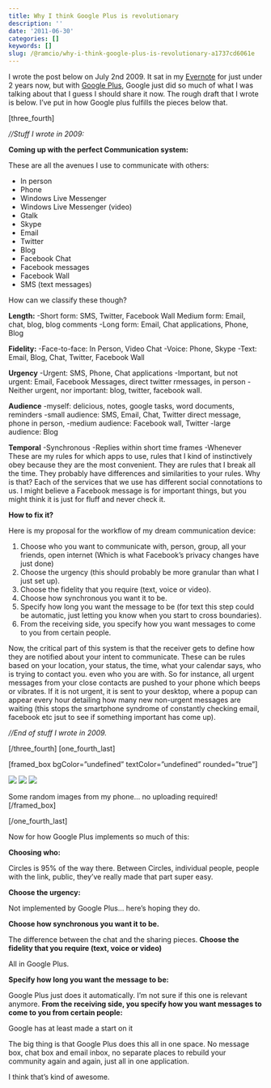 ```yaml
---
title: Why I think Google Plus is revolutionary
description: ''
date: '2011-06-30'
categories: []
keywords: []
slug: /@ramcio/why-i-think-google-plus-is-revolutionary-a1737cd6061e
---
```


I wrote the post below on July 2nd 2009. It sat in my [Evernote](http://evernote.com "Evernote") for just under 2 years now, but with [Google Plus](http://plus.google.com "Google Plus"), Google just did so much of what I was talking about that I guess I should share it now. The rough draft that I wrote is below. I’ve put in how Google plus fulfills the pieces below that.

\[three\_fourth\]

_//Stuff I wrote in 2009:_

**Coming up with the perfect Communication system:**

These are all the avenues I use to communicate with others:

*   In person
*   Phone
*   Windows Live Messenger
*   Windows Live Messenger (video)
*   Gtalk
*   Skype
*   Email
*   Twitter
*   Blog
*   Facebook Chat
*   Facebook messages
*   Facebook Wall
*   SMS (text messages)

How can we classify these though?

**Length:**
\-Short form: SMS, Twitter, Facebook Wall
Medium form: Email, chat, blog, blog comments
\-Long form: Email, Chat applications, Phone, Blog

**Fidelity:**
\-Face-to-face: In Person, Video Chat
\-Voice: Phone, Skype
\-Text: Email, Blog, Chat, Twitter, Facebook Wall

**Urgency**
\-Urgent: SMS, Phone, Chat applications
\-Important, but not urgent: Email, Facebook Messages, direct twitter rmessages, in person
\-Neither urgent, nor important: blog, twitter, facebook wall.

**Audience**
\-myself: delicious, notes, google tasks, word documents, reminders
\-small audience: SMS, Email, Chat, Twitter direct message, phone in person,
\-medium audience: Facebook wall, Twitter
\-large audience: Blog

**Temporal**
\-Synchronous
\-Replies within short time frames
\-Whenever
These are my rules for which apps to use, rules that I kind of instinctively obey because they are the most convenient. They are rules that I break all the time. They probably have differences and similarities to your rules. Why is that? Each of the services that we use has different social connotations to us. I might believe a Facebook message is for important things, but you might think it is just for fluff and never check it.

**How to fix it?**

Here is my proposal for the workflow of my dream communication device:

1.  Choose who you want to communicate with, person, group, all your friends, open internet (Which is what Facebook’s privacy changes have just done)
2.  Choose the urgency (this should probably be more granular than what I just set up).
3.  Choose the fidelity that you require (text, voice or video).
4.  Choose how synchronous you want it to be.
5.  Specify how long you want the message to be (for text this step could be automatic, just letting you know when you start to cross boundaries).
6.  From the receiving side, you specify how you want messages to come to you from certain people.

Now, the critical part of this system is that the receiver gets to define how they are notified about your intent to communicate. These can be rules based on your location, your status, the time, what your calendar says, who is trying to contact you. even who you are with. So for instance, all urgent messages from your close contacts are pushed to your phone which beeps or vibrates. If it is not urgent, it is sent to your desktop, where a popup can appear every hour detailing how many new non-urgent messages are waiting (this stops the smartphone syndrome of constantly checking email, facebook etc jsut to see if something important has come up).

_//End of stuff I wrote in 2009._

\[/three\_fourth\] \[one\_fourth\_last\]

\[framed\_box bgColor=”undefined” textColor=”undefined” rounded=”true”\]

![](img/0__wqR6v2bPOKCZ6nTz.)
![](img/0__lECl7Myk0__f1Vi4P.)
![](img/0__Rv__6uQ0uN5NFC8jS.)

Some random images from my phone… no uploading required!
\[/framed\_box\]

\[/one\_fourth\_last\]

Now for how Google Plus implements so much of this:

**Choosing who:**

Circles is 95% of the way there. Between Circles, individual people, people with the link, public, they’ve really made that part super easy.

**Choose the urgency:**

Not implemented by Google Plus… here’s hoping they do.

**Choose how synchronous you want it to be.**

The difference between the chat and the sharing pieces.
**Choose the fidelity that you require (text, voice or video)**

All in Google Plus.

**Specify how long you want the message to be:**

Google Plus just does it automatically. I’m not sure if this one is relevant anymore.
**From the receiving side, you specify how you want messages to come to you from certain people:**

Google has at least made a start on it

The big thing is that Google Plus does this all in one space. No message box, chat box and email inbox, no separate places to rebuild your community again and again, just all in one application.

I think that’s kind of awesome.
